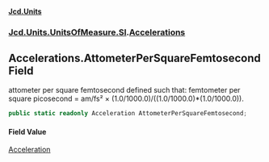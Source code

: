 #### [Jcd.Units](index 'index')
### [Jcd.Units.UnitsOfMeasure.SI](Jcd.Units.UnitsOfMeasure.SI 'Jcd.Units.UnitsOfMeasure.SI').[Accelerations](Accelerations 'Jcd.Units.UnitsOfMeasure.SI.Accelerations')

## Accelerations.AttometerPerSquareFemtosecond Field

attometer per square femtosecond defined such that: femtometer per square picosecond = am/fs² ×
(1.0/1000.0)/((1.0/1000.0)*(1.0/1000.0)).

```csharp
public static readonly Acceleration AttometerPerSquareFemtosecond;
```

#### Field Value
[Acceleration](Acceleration 'Jcd.Units.UnitTypes.Acceleration')